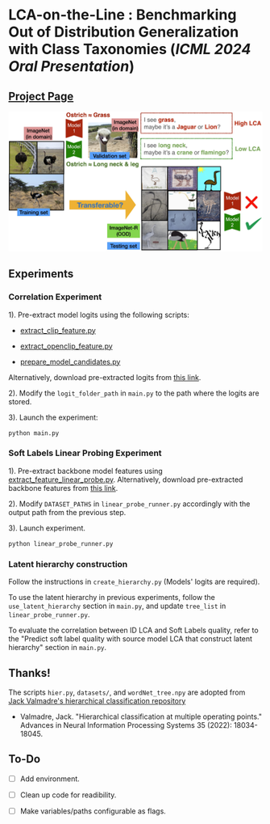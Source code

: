 # LCA-on-the-Line : Benchmarking Out of Distribution Generalization with Class Taxonomies (*ICML 2024 Oral Presentation*)

## [Project Page](https://elvishelvis.github.io/papers/lca/)

![Motivation Figure](./assets/neck.jpeg)

<!-- ## Quick Start

```bash
conda env create -f environment.yml
conda activate clip
``` -->


## Experiments

### Correlation Experiment

1). Pre-extract model logits using the following scripts:

- [extract_clip_feature.py](./prepare_logit/extract_clip_feature.py)

- [extract_openclip_feature.py](./prepare_logit/extract_openclip_feature.py)

- [prepare_model_candidates.py](./prepare_logit/prepare_model_candidates.py)

Alternatively, download pre-extracted logits from [this link](https://huggingface.co/datasets/elvishelvis6/LCA-on-the-Line).

2). Modify the `logit_folder_path` in `main.py` to the path where the logits are stored.

3). Launch the experiment:

```
python main.py
```

### Soft Labels Linear Probing Experiment

1). Pre-extract backbone model features using  [extract_feature_linear_probe.py](./prepare_logit/extract_feature_linear_probe.py). Alternatively, download pre-extracted backbone features from [this link](https://huggingface.co/datasets/elvishelvis6/LCA-on-the-Line/tree/main/linear_feature).

2). Modify `DATASET_PATHS` in `linear_probe_runner.py` accordingly with the output path from the previous step.

3). Launch experiment.

```
python linear_probe_runner.py
```

### Latent hierarchy construction

Follow the instructions in `create_hierarchy.py` (Models' logits are required).

To use the latent hierarchy in previous experiments, follow the `use_latent_hierarchy` section in `main.py`, and update `tree_list` in `linear_probe_runner.py`.

To evaluate the correlation between ID LCA and Soft Labels quality, refer to the "Predict soft label quality with source model LCA that construct latent hierarchy" section in `main.py`.

## Thanks!

The scripts `hier.py`, `datasets/`, and `wordNet_tree.npy` are adopted from [Jack Valmadre's hierarchical classification repository](https://github.com/jvlmdr/hiercls) 
- Valmadre, Jack. "Hierarchical classification at multiple operating points." Advances in Neural Information Processing Systems 35 (2022): 18034-18045.


## To-Do
- [ ] Add environment.
- [ ] Clean up code for readibility.
- [ ] Make variables/paths configurable as flags.


